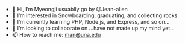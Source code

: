 - 👋 Hi, I’m Myeongji usuablly go by @Jean-alien
- 👀 I’m interested in Snowboarding, graduating, and collecting rocks.
- 🌱 I’m currently learning PHP, Node.js, and Express, and so on...
- 💞️ I’m looking to collaborate on ...have not made up my mind yet...
- 📫 How to reach me: man@una.edu

<!---
Jean-alien/Jean-alien is a ✨ special ✨ repository because its `README.md` (this file) appears on your GitHub profile.
You can click the Preview link to take a look at your changes.
--->
